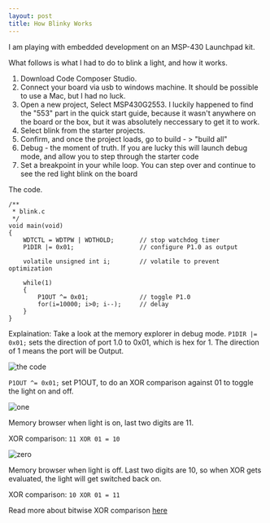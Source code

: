 ```yaml
---
layout: post
title: How Blinky Works
---
```


I am playing with embedded development on an MSP-430 Launchpad kit.

What follows is what I had to do to blink a light, and how it works.

1. Download Code Composer Studio.
2. Connect your board via usb to windows machine. It should be possible to use a Mac, but I had no luck.
3. Open a new project, Select MSP430G2553. I luckily happened to find the "553" part in the quick start guide, because it wasn't anywhere on the board or the box, but it was absolutely neccessary to get it to work.
4. Select blink from the starter projects.
5. Confirm, and once the project loads, go to build - > "build all"
6. Debug - the moment of truth. If you are lucky this will launch debug mode, and allow you to step through the starter code
7. Set a breakpoint in your while loop. You can step over and continue to see the red light blink on the board

The code.
```
/**
 * blink.c
 */
void main(void)
{
	WDTCTL = WDTPW | WDTHOLD;		// stop watchdog timer
	P1DIR |= 0x01;					// configure P1.0 as output

	volatile unsigned int i;		// volatile to prevent optimization

	while(1)
	{
		P1OUT ^= 0x01;				// toggle P1.0
		for(i=10000; i>0; i--);     // delay
	}
}
```
Explaination:
Take a look at the memory explorer in debug mode.
`P1DIR |= 0x01;` sets the direction of port 1.0 to 0x01, which is hex for 1. The direction of 1 means the port will be Output.

![the code](../../../full.png "The code, with dissassembly open")

`P1OUT ^= 0x01;` set P1OUT, to do an XOR comparison against 01 to toggle the light on and off.

![one](../../../one.png "memory browser when light is on")

Memory browser when light is on, last two digits are 11.

XOR comparison: `11 XOR 01 = 10` 

![zero](../../../zero.png "memory browser when light is off")

Memory browser when light is off. Last two digits are 10, so when XOR gets evaluated, the light will get switched back on.

XOR comparison: `10 XOR 01 = 11`

Read more about bitwise XOR comparison [here](https://hackernoon.com/xor-the-magical-bit-wise-operator-24d3012ed821)




